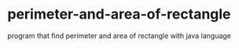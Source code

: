 # perimeter-and-area-of-rectangle
program that find perimeter and area of rectangle with java language
